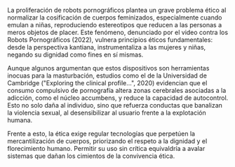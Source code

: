 
La proliferación de robots pornográficos plantea un grave problema ético al normalizar la cosificación de cuerpos feminizados, especialmente cuando emulan a niñas, reproduciendo estereotipos que reducen a las personas a meros objetos de placer. Este fenómeno, denunciado por el video contra los Robots Pornográficos (2022), vulnera principios éticos fundamentales: desde la perspectiva kantiana, instrumentaliza a las mujeres y niñas, negando su dignidad como fines en sí mismas. 

Aunque algunos argumentan que estos dispositivos son herramientas inocuas para la masturbación, estudios como el de la Universidad de Cambridge ("Exploring the clinical profile...", 2020) evidencian que el consumo compulsivo de pornografía altera zonas cerebrales asociadas a la adicción, como el núcleo accumbens, y reduce la capacidad de autocontrol. Esto no solo daña al individuo, sino que refuerza conductas que banalizan la violencia sexual, al desensibilizar al usuario frente a la explotación humana.  

Frente a esto, la ética exige regular tecnologías que perpetúen la mercantilización de cuerpos, priorizando el respeto a la dignidad y el florecimiento humano. Permitir su uso sin crítica equivaldría a avalar sistemas que dañan los cimientos de la convivencia ética.